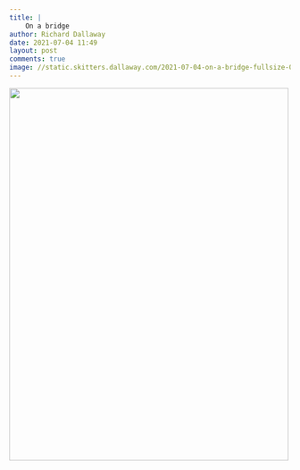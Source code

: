 ```yaml
---
title: |
    On a bridge
author: Richard Dallaway
date: 2021-07-04 11:49
layout: post
comments: true
image: //static.skitters.dallaway.com/2021-07-04-on-a-bridge-fullsize-0.jpeg
---
```




<a href="//static.skitters.dallaway.com/2021-07-04-on-a-bridge-fullsize-0.jpeg"><img src="//static.skitters.dallaway.com/2021-07-04-on-a-bridge-thumb-0.jpeg" width="500" height="667"></a>

